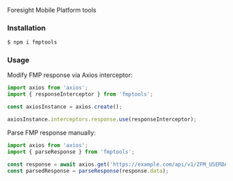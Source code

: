 Foresight Mobile Platform tools

### Installation

```bash
$ npm i fmptools
```

### Usage

Modify FMP response via Axios interceptor:

```javascript
import axios from 'axios';
import { responseInterceptor } from 'fmptools';

const axiosInstance = axios.create();

axiosInstance.interceptors.response.use(responseInterceptor);
```

Parse FMP response manually:

```javascript
import axios from 'axios';
import { parseResponse } from 'fmptools';

const response = await axios.get('https://example.com/api/v1/ZFM_USERDATA/');
const parsedResponse = parseResponse(response.data);
```
